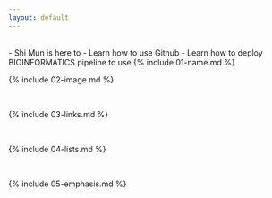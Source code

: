 ```yaml
---
layout: default
---
```

<br>
- Shi Mun is here to
  - Learn how to use Github
  - Learn how to deploy BIOINFORMATICS pipeline to use
{% include 01-name.md %}

<br>

{% include 02-image.md %}

<br>

{% include 03-links.md %}

<br>

{% include 04-lists.md %}

<br>

{% include 05-emphasis.md %}
